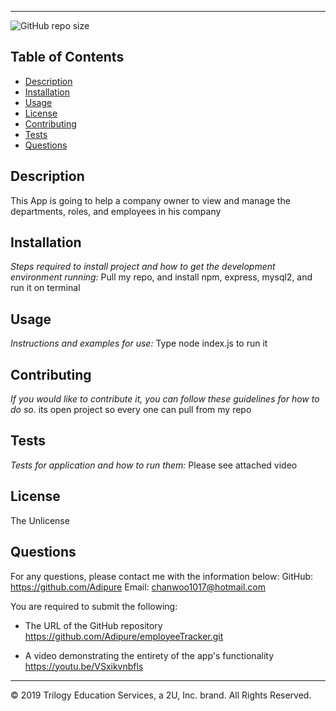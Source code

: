 
  ---------------------------------------------------------
![GitHub repo size](https://img.shields.io/github/repo-size/Adipure/employeeTracker)
  ## Table of Contents
  - [Description](#description)
  - [Installation](#installation)
  - [Usage](#usage)
  - [License](#license)
  - [Contributing](#contributing)
  - [Tests](#tests)
  - [Questions](#questions)
  ## Description
  This App is going to help a company owner to  view and manage the departments, roles, and employees in his company
  ## Installation
  *Steps required to install project and how to get the development environment running:*
  Pull my repo, and install npm, express, mysql2, and run it on terminal
  ## Usage
  *Instructions and examples for use:*
  Type node index.js to run it
  ## Contributing
  *If you would like to contribute it, you can follow these guidelines for how to do so.*
  its open project so every one can pull from my repo
  ## Tests
  *Tests for application and how to run them:*
  Please see attached video
  ## License
  The Unlicense
  ## Questions
  For any questions, please contact me with the information below:
  GitHub: https://github.com/Adipure
  Email: chanwoo1017@hotmail.com


You are required to submit the following:

* The URL of the GitHub repository
https://github.com/Adipure/employeeTracker.git

* A video demonstrating the entirety of the app's functionality 
https://youtu.be/VSxikvnbfls
- - -
© 2019 Trilogy Education Services, a 2U, Inc. brand. All Rights Reserved.
